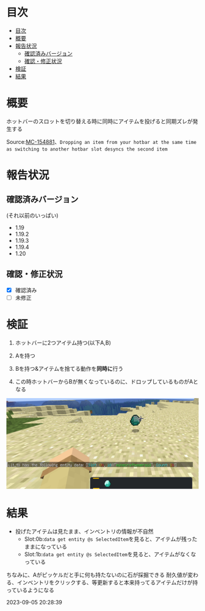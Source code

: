# 目次
- [目次](#目次)
- [概要](#概要)
- [報告状況](#報告状況)
    - [確認済みバージョン](#確認済みバージョン)
    - [確認・修正状況](#確認修正状況)
- [検証](#検証)
- [結果](#結果)



# 概要
ホットバーのスロットを切り替える時に同時にアイテムを投げると同期ズレが発生する

Source:[MC-154881](https://bugs.mojang.com/browse/MC-154881)、``Dropping an item from your hotbar at the same time as switching to another hotbar slot desyncs the second item``

# 報告状況
## 確認済みバージョン

(それ以前のいっぱい)
-   1.19
-   1.19.2
-   1.19.3
-   1.19.4
-   1.20

## 確認・修正状況
-   [x] 確認済み
-   [ ] 未修正

# 検証

1.  ホットバーに2つアイテム持つ(以下A,B)




2.  Aを持つ
3.  Bを持つ&アイテムを捨てる動作を**同時に**行う
4.  この時ホットバーからBが無くなっているのに、ドロップしているものがAとなる

![](2023-09-07-09-48-44.png)

# 結果

-   投げたアイテムは見たまま、インベントリの情報が不自然
    -   Slot:0b:`data get entity @s SelectedItem`を見ると、アイテムが残ったままになっている
    -   Slot:1b:`data get entity @s SelectedItem`を見ると、アイテムがなくなっている

ちなみに、Aがピッケルだと手に何も持たないのに石が採掘できる
耐久値が変わる、インベントリをクリックする、等更新すると本来持ってるアイテムだけが持っているようになる

2023-09-05 20:28:39


